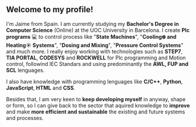 ## Welcome to my profile!

I'm Jaime from Spain. I am currently studying my **Bachelor's Degree in Computer Science** (Online) at the UOC University in Barcelona. I create **Plc programs** 💻 to control process like "**State Machines**", "**Cooling❄️ and Heating☀️ Systems**", "**Dosing and Mixing**", "**Pressure Control Systems**" and much more. I really enjoy working with technologies such as **STEP7**, **TIA PORTAL**, **CODESYS** and **ROCKWELL** for Plc programming and Motion control, followind IEC Standars and using predominantly the **AWL, FUP and SCL** lenguages.

I also have knowledge with programming lenguages like **C/C++**, **Python**, **JavaScript**, **HTML** and **CSS**.

Besides that, I am very keen to **keep developing myself** in anyway, shape or form, so I can give back to the sector that aquired knowledge to **improve** and make **more efficient and sustainable** the existing and future systems and processes. 

